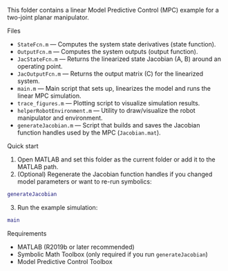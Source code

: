 This folder contains a linear Model Predictive Control (MPC) example for a two-joint planar manipulator.

Files
- `StateFcn.m` — Computes the system state derivatives (state function).
- `OutputFcn.m` — Computes the system outputs (output function).
- `JacStateFcn.m` — Returns the linearized state Jacobian (A, B) around an operating point.
- `JacOutputFcn.m` — Returns the output matrix (C) for the linearized system.
- `main.m` — Main script that sets up, linearizes the model and runs the linear MPC simulation.
- `trace_figures.m` — Plotting script to visualize simulation results.
- `helperRobotEnvironment.m` — Utility to draw/visualize the robot manipulator and environment.
- `generateJacobian.m` — Script that builds and saves the Jacobian function handles used by the MPC (`Jacobian.mat`).

Quick start
1. Open MATLAB and set this folder as the current folder or add it to the MATLAB path.
2. (Optional) Regenerate the Jacobian function handles if you changed model parameters or want to re-run symbolics:

```matlab
generateJacobian
```

3. Run the example simulation:

```matlab
main
```

Requirements
- MATLAB (R2019b or later recommended)
- Symbolic Math Toolbox (only required if you run `generateJacobian`)
- Model Predictive Control Toolbox
